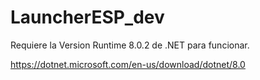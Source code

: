 # LauncherESP_dev

Requiere la Version Runtime 8.0.2 de .NET para funcionar.

https://dotnet.microsoft.com/en-us/download/dotnet/8.0